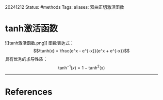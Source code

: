 20241212
Status: #methods
Tags: 
aliases: 双曲正切激活函数
# tanh激活函数
![[tanh激活函数.png]]
函数表达式：
$$\tanh(x) = \frac{e^x - e^{-x}}{e^x + e^{-x}}$$
具有优秀的求导性质：
$$\tanh^{-1}(x) = 1- \tanh^2(x)$$













---
# References
